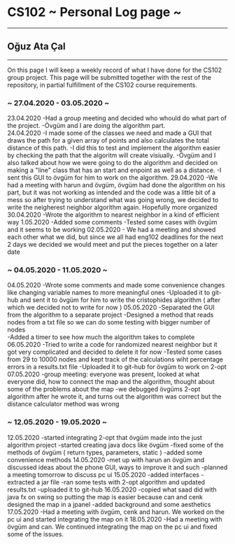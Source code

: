 # CS102 ~ Personal Log page ~
****
## Oğuz Ata Çal
****

On this page I will keep a weekly record of what I have done for the CS102 group project. This page will be submitted together with the rest of the repository, in partial fulfillment of the CS102 course requirements.

### ~ 27.04.2020 - 03.05.2020 ~
	
23.04.2020
	-Had a group meeting and decided who whould do what part of the project.
	-Övgüm and I are doing the algorithm part.	
24.04.2020
	-I made some of the classes we need and made a GUI that draws the path for a given array of points and also calculates the total distance of this path.
	-I did this to test and implement the algorithm easier by checking the path that the algoritm will create visiually.
	-Övgüm and I also talked about how we were going to do the algorithm and decided on making a "line" class that has an start and enpoint as well as a distance.
	-I sent this GUI to övgüm for him to work on the algorithm.
29.04.2020 
	-We had a meeting with harun and övgüm, övgüm had done the algorithm on his part, but it was not working as intended and the code was a little bit of a mess
	 so after trying to understand what was going wrong, we decided to write the neigherest neighbor algorithm again. Hopefully more organized
30.04.2020
	-Wrote the algorithm to nearest neighbor in a kind of efficient way 
1.05.2020
	-Added some comments
	-Tested some cases with övgüm and it seems to be working
02.05.2020
	- We had a meeting and showed each other what we did, but since we all had eng102 deadlines for the next 2 days we decided we would meet and put the pieces together on a later date

### ~ 04.05.2020 - 11.05.2020 ~

04.05.2020
	-Wrote some comments and made some convenience changes like changing variable names to more meaningful ones
	-Uploaded it to git-hub and sent it to övgüm for him to write the cristophides algorithm ( after which we decided not to write for now )
05.05.2020
	-Separated the GUI from the algorithm to a separate project
	-Designed a method that reads nodes from a txt file so we can do some testing with bigger number of nodes	
	-Added a timer to see how much the algorithm takes to complete
06.05.2020
	-Tried to write a code for randomized nearest neighbor but it got very complicated and decided to delete it for now
	-Tested some cases from 29 to 10000 nodes and kept track of the calculations wiht percentage errors in a results.txt file
	-Uploaded it to git-hub for övgüm to work on 2-opt
07.05.2020
	-group meeting: everyone was present, looked at what everyone did, how to connect the map and the algorithm, thought about some of the problems about the map
	-we debugged övgüms 2-opt algorithm after he wrote it, and turns out the algorithm was correct but the distance calculator method was wrong

### ~ 12.05.2020 - 19.05.2020 ~

12.05.2020
	-started integrating 2-opt that övgüm made into the just algorithm project
	-started creating java docs like övgüm
	-fixed some of the methods of övgüm ( return types, parameters, static )
	-added some convenience methods
14.05.2020
	-met up with harun an övgüm and discussed ideas about the phone GUI, ways to improve it and such
	-planned a meeting tomorrow to discuss pc ui
15.05.2020
	-added interfaces
	-extracted a jar file
	-ran some tests with 2-opt algorithm and updated results.txt
	-uploaded it to git-hub
16.05.2020
	-copied what saad did with java fx on swing so putting the map is easier because can and cenk designed the map in a jpanel
	-added background and some aesthetics
17.05.2020
	-Had a meeting with övgüm, cenk and harun. We worked on the pc ui and started integrating the map on it
18.05.2020
	-Had a meeting with övgüm and can. We continued integrating the map on the pc ui and fixed some of the issues.


